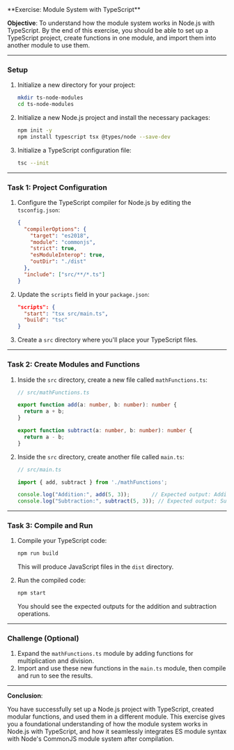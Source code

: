 <!--  -->**Exercise: Module System with TypeScript**

**Objective**: To understand how the module system works in Node.js with TypeScript. By the end of this exercise, you should be able to set up a TypeScript project, create functions in one module, and import them into another module to use them.

---

### **Setup**

1. Initialize a new directory for your project:
   ```bash
   mkdir ts-node-modules
   cd ts-node-modules
   ```

2. Initialize a new Node.js project and install the necessary packages:
   ```bash
   npm init -y
   npm install typescript tsx @types/node --save-dev
   ```

3. Initialize a TypeScript configuration file:
   ```bash
   tsc --init
   ```

---

### **Task 1: Project Configuration**

1. Configure the TypeScript compiler for Node.js by editing the `tsconfig.json`:

    ```json
    {
      "compilerOptions": {
        "target": "es2018",
        "module": "commonjs",
        "strict": true,
        "esModuleInterop": true,
        "outDir": "./dist"
      },
      "include": ["src/**/*.ts"]
    }
    ```

2. Update the `scripts` field in your `package.json`:

    ```json
    "scripts": {
      "start": "tsx src/main.ts",
      "build": "tsc"
    }
    ```

3. Create a `src` directory where you'll place your TypeScript files.

---

### **Task 2: Create Modules and Functions**

1. Inside the `src` directory, create a new file called `mathFunctions.ts`:

    ```typescript
    // src/mathFunctions.ts

    export function add(a: number, b: number): number {
      return a + b;
    }

    export function subtract(a: number, b: number): number {
      return a - b;
    }
    ```

2. Inside the `src` directory, create another file called `main.ts`:

    ```typescript
    // src/main.ts

    import { add, subtract } from './mathFunctions';

    console.log("Addition:", add(5, 3));       // Expected output: Addition: 8
    console.log("Subtraction:", subtract(5, 3)); // Expected output: Subtraction: 2
    ```

---

### **Task 3: Compile and Run**

1. Compile your TypeScript code:

    ```bash
    npm run build
    ```

    This will produce JavaScript files in the `dist` directory.

2. Run the compiled code:

    ```bash
    npm start
    ```

    You should see the expected outputs for the addition and subtraction operations.

---

### **Challenge (Optional)**

1. Expand the `mathFunctions.ts` module by adding functions for multiplication and division.
2. Import and use these new functions in the `main.ts` module, then compile and run to see the results.

---

**Conclusion**: 

You have successfully set up a Node.js project with TypeScript, created modular functions, and used them in a different module. This exercise gives you a foundational understanding of how the module system works in Node.js with TypeScript, and how it seamlessly integrates ES module syntax with Node's CommonJS module system after compilation.